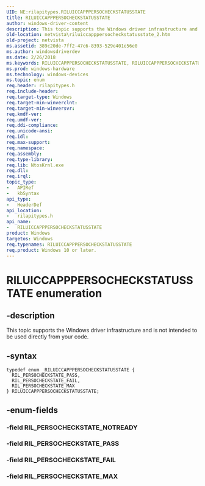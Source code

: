 ```yaml
---
UID: NE:rilapitypes.RILUICCAPPPERSOCHECKSTATUSSTATE
title: RILUICCAPPPERSOCHECKSTATUSSTATE
author: windows-driver-content
description: This topic supports the Windows driver infrastructure and is not intended to be used directly from your code.
old-location: netvista\riluiccapppersocheckstatusstate_2.htm
old-project: netvista
ms.assetid: 389c20de-7ff2-47c6-8393-529e401e56e0
ms.author: windowsdriverdev
ms.date: 2/26/2018
ms.keywords: RILUICCAPPPERSOCHECKSTATUSSTATE, RILUICCAPPPERSOCHECKSTATUSSTATE enumeration [Network Drivers Starting with Windows Vista], RIL_PERSOCHECKSTATE_FAIL, RIL_PERSOCHECKSTATE_MAX, RIL_PERSOCHECKSTATE_PASS, netvista.riluiccapppersocheckstatusstate_2, rilapitypes/RILUICCAPPPERSOCHECKSTATUSSTATE, rilapitypes/RIL_PERSOCHECKSTATE_FAIL, rilapitypes/RIL_PERSOCHECKSTATE_MAX, rilapitypes/RIL_PERSOCHECKSTATE_PASS
ms.prod: windows-hardware
ms.technology: windows-devices
ms.topic: enum
req.header: rilapitypes.h
req.include-header: 
req.target-type: Windows
req.target-min-winverclnt: 
req.target-min-winversvr: 
req.kmdf-ver: 
req.umdf-ver: 
req.ddi-compliance: 
req.unicode-ansi: 
req.idl: 
req.max-support: 
req.namespace: 
req.assembly: 
req.type-library: 
req.lib: NtosKrnl.exe
req.dll: 
req.irql: 
topic_type:
-	APIRef
-	kbSyntax
api_type:
-	HeaderDef
api_location:
-	rilapitypes.h
api_name:
-	RILUICCAPPPERSOCHECKSTATUSSTATE
product: Windows
targetos: Windows
req.typenames: RILUICCAPPPERSOCHECKSTATUSSTATE
req.product: Windows 10 or later.
---
```


# RILUICCAPPPERSOCHECKSTATUSSTATE enumeration


## -description


This topic supports the Windows driver infrastructure and is not intended to be used directly from your code. 


## -syntax


````
typedef enum _RILUICCAPPPERSOCHECKSTATUSSTATE { 
  RIL_PERSOCHECKSTATE_PASS,
  RIL_PERSOCHECKSTATE_FAIL,
  RIL_PERSOCHECKSTATE_MAX
} RILUICCAPPPERSOCHECKSTATUSSTATE;
````


## -enum-fields




### -field RIL_PERSOCHECKSTATE_NOTREADY


### -field RIL_PERSOCHECKSTATE_PASS


### -field RIL_PERSOCHECKSTATE_FAIL


### -field RIL_PERSOCHECKSTATE_MAX

